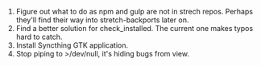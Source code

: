 1. Figure out what to do as npm and gulp are not in strech repos. Perhaps
   they'll find their way into stretch-backports later on.
2. Find a better solution for check_installed. The current one makes typos hard
   to catch.
3. Install Syncthing GTK application.
4. Stop piping to >/dev/null, it's hiding bugs from view.
